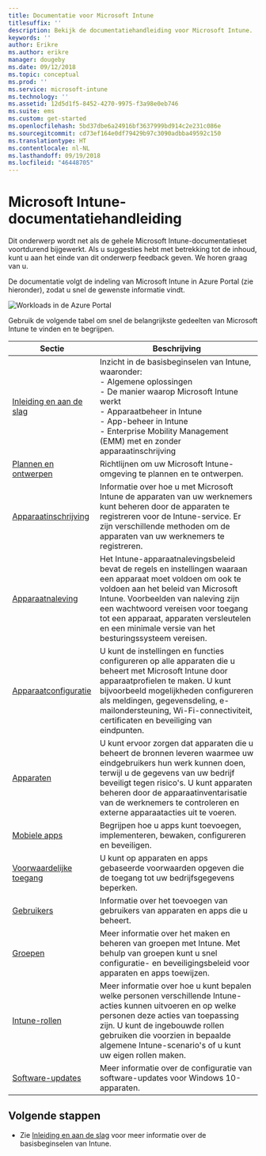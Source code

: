 ```yaml
---
title: Documentatie voor Microsoft Intune
titlesuffix: ''
description: Bekijk de documentatiehandleiding voor Microsoft Intune.
keywords: ''
author: Erikre
ms.author: erikre
manager: dougeby
ms.date: 09/12/2018
ms.topic: conceptual
ms.prod: ''
ms.service: microsoft-intune
ms.technology: ''
ms.assetid: 12d5d1f5-8452-4270-9975-f3a98e0eb746
ms.suite: ems
ms.custom: get-started
ms.openlocfilehash: 5bd37dbe6a24916bf3637999bd914c2e231c086e
ms.sourcegitcommit: cd73ef164e0df79429b97c3090adbba49592c150
ms.translationtype: HT
ms.contentlocale: nl-NL
ms.lasthandoff: 09/19/2018
ms.locfileid: "46448705"
---
```

# <a name="microsoft-intune-documentation-guide"></a>Microsoft Intune-documentatiehandleiding

Dit onderwerp wordt net als de gehele Microsoft Intune-documentatieset voortdurend bijgewerkt. Als u suggesties hebt met betrekking tot de inhoud, kunt u aan het einde van dit onderwerp feedback geven. We horen graag van u.

De documentatie volgt de indeling van Microsoft Intune in Azure Portal (zie hieronder), zodat u snel de gewenste informatie vindt.

![Workloads in de Azure Portal](./media/azure-portal-workloads.png)

Gebruik de volgende tabel om snel de belangrijkste gedeelten van Microsoft Intune te vinden en te begrijpen.

| Sectie                                                      | Beschrijving                                                                                                                                                                                                                                                                                      |
|--------------------------------------------------------------|--------------------------------------------------------------------------------------------------------------------------------------------------------------------------------------------------------------------------------------------------------------------------------------------------|
| [Inleiding en aan de slag](introduction-intune.md)       | Inzicht in de basisbeginselen van Intune, waaronder:<br /> - Algemene oplossingen<br /> - De manier waarop Microsoft Intune werkt<br /> - Apparaatbeheer in Intune<br /> - App-beheer in Intune<br /> - Enterprise Mobility Management (EMM) met en zonder apparaatinschrijving                                                         |
| [Plannen en ontwerpen](planning-guide.md)                         | Richtlijnen om uw Microsoft Intune-omgeving te plannen en te ontwerpen.                                                                                                                                                                                                             |
| [Apparaatinschrijving](device-enrollment.md)                    | Informatie over hoe u met Microsoft Intune de apparaten van uw werknemers kunt beheren door de apparaten te registreren voor de Intune-service. Er zijn verschillende methoden om de apparaten van uw werknemers te registreren.                                                                                                         |
| [Apparaatnaleving](device-compliance.md)                    | Het Intune-apparaatnalevingsbeleid bevat de regels en instellingen waaraan een apparaat moet voldoen om ook te voldoen aan het beleid van Microsoft Intune. Voorbeelden van naleving zijn een wachtwoord vereisen voor toegang tot een apparaat, apparaten versleutelen en een minimale versie van het besturingssysteem vereisen. |
| [Apparaatconfiguratie](device-profiles.md)                   | U kunt de instellingen en functies configureren op alle apparaten die u beheert met Microsoft Intune door apparaatprofielen te maken. U kunt bijvoorbeeld mogelijkheden configureren als meldingen, gegevensdeling, e-mailondersteuning, Wi-Fi-connectiviteit, certificaten en beveiliging van eindpunten.              |
| [Apparaten](device-management.md)                              | U kunt ervoor zorgen dat apparaten die u beheert de bronnen leveren waarmee uw eindgebruikers hun werk kunnen doen, terwijl u de gegevens van uw bedrijf beveiligt tegen risico's. U kunt apparaten beheren door de apparaatinventarisatie van de werknemers te controleren en externe apparaatacties uit te voeren.                                                      |
| [Mobiele apps](app-management.md)                             | Begrijpen hoe u apps kunt toevoegen, implementeren, bewaken, configureren en beveiligen.                                                                                                                                                                                                                             |
| [Voorwaardelijke toegang](conditional-access.md)                  | U kunt op apparaten en apps gebaseerde voorwaarden opgeven die de toegang tot uw bedrijfsgegevens beperken.                                                                                                                                                                                                            |
| [Gebruikers](users-add.md)                                        | Informatie over het toevoegen van gebruikers van apparaten en apps die u beheert.                                                                                                                                                                                                                                           |
| [Groepen](groups-get-started.md)                              | Meer informatie over het maken en beheren van groepen met Intune. Met behulp van groepen kunt u snel configuratie- en beveiligingsbeleid voor apparaten en apps toewijzen.                                                                                                                                             |
| [Intune-rollen](role-based-access-control.md)                 | Meer informatie over hoe u kunt bepalen welke personen verschillende Intune-acties kunnen uitvoeren en op welke personen deze acties van toepassing zijn. U kunt de ingebouwde rollen gebruiken die voorzien in bepaalde algemene Intune-scenario's of u kunt uw eigen rollen maken.                                                                                 |
| [Software-updates](windows-update-for-business-configure.md) | Meer informatie over de configuratie van software-updates voor Windows 10-apparaten.                                                                                                                                                                                                                                  |

## <a name="next-steps"></a>Volgende stappen

- Zie [Inleiding en aan de slag](introduction-intune.md) voor meer informatie over de basisbeginselen van Intune.
